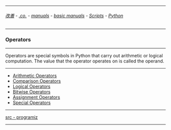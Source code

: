 
---

###### [改善](https://github.com/ttltrk/0C/blob/master/README.MD) - [.co.](https://github.com/ttltrk/PRG/blob/master/CODING.MD) - [manuals](https://github.com/ttltrk/PRG/blob/master/MAN.MD) - [basic manuals](https://github.com/ttltrk/PRG/blob/master/MANUALS.MD) - [Scripts](https://github.com/ttltrk/PRG/blob/master/PY/DOC/SC/SC.MD) - [Python](https://github.com/ttltrk/PRG/blob/master/PY/DOC/OPYM/OPYM.MD)

---

### Operators

---

Operators are special symbols in Python that carry out arithmetic or logical computation. The value that the operator operates on is called the operand.

---

* [Arithmetic Operators](https://github.com/ttltrk/PRG/blob/master/PY/DOC/OPYM/02_COM_OP/AR_OP.MD)
* [Comparison Operators](https://github.com/ttltrk/PRG/blob/master/PY/DOC/OPYM/02_COM_OP/COMP_OP.MD)
* [Logical Operators]() 
* [Bitwise Operators]()
* [Assignment Operators]()
* [Special Operators]()

---

[src - programiz](https://www.programiz.com/python-programming/operators)

---
